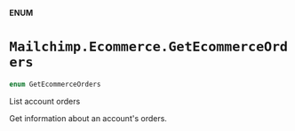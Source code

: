**ENUM**

# `Mailchimp.Ecommerce.GetEcommerceOrders`

```swift
enum GetEcommerceOrders
```

List account orders

Get information about an account's orders.

